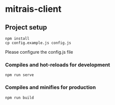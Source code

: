 # mitrais-client

## Project setup
```
npm install
cp config.example.js config.js
```
Please configure the config.js file

### Compiles and hot-reloads for development
```
npm run serve
```

### Compiles and minifies for production
```
npm run build
```

